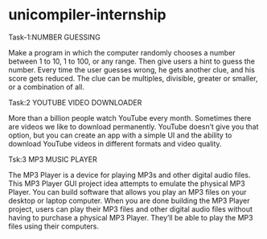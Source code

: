 # unicompiler-internship

Task-1:NUMBER GUESSING

Make a program in which the computer randomly chooses a number between 1 to 10, 1 to 100, or any range.
Then give users a hint to guess the number. Every time the user guesses wrong, he gets another clue, and his score gets reduced.
The clue can be multiples, divisible, greater or smaller, or a combination of all.

Task:2 YOUTUBE VIDEO DOWNLOADER

More than a billion people watch YouTube every month.
Sometimes there are videos we like to download permanently.
YouTube doesn’t give you that option, but you can create an app with a simple UI and the ability to download YouTube videos in different formats and video quality.

Tsk:3 MP3 MUSIC PLAYER

The MP3 Player is a device for playing MP3s and other digital audio files. This MP3 Player GUI project idea attempts to emulate the physical MP3 Player.
You can build software that allows you play an MP3 files on your desktop or laptop computer.
When you are done building the MP3 Player project, users can play their MP3 files and other digital audio files without having to purchase a physical MP3 Player.
They’ll be able to play the MP3 files using their computers.
